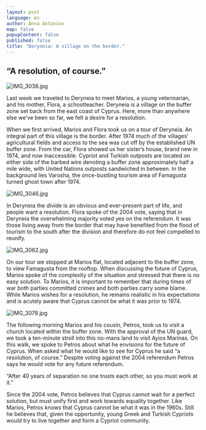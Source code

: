 ```yaml
---
layout: post
language: en
author: Anna Antoniou
map: false
popupContent: false
published: false
title: "Deryneia: A village on the border."
---
```

## “A resolution, of course.” 

![IMG_3038.jpg]({{site.baseurl}}/media/IMG_3038.jpg)

Last week we traveled to Deryneia to meet Marios, a young veterinarian, and his mother, Flora, a schoolteacher. Deryneia is a village on the buffer zone set back from the east coast of Cyprus. Here, more than anywhere else we’ve been so far, we felt a desire for a resolution.

When we first arrived, Marios and Flora took us on a tour of Deryneia. An integral part of this village is the border. After 1974 much of the villages’ agricultural fields and access to the sea was cut off by the established UN buffer zone. From the car, Flora showed us her sister’s house, brand new in 1974, and now inaccessible. Cypriot and Turkish outposts are located on either side of the barbed wire denoting a buffer zone approximately half a mile wide, with United Nations outposts sandwiched in between. In the background lies Varosha, the once-bustling tourism area of Famagusta turned ghost town after 1974. 

![IMG_3046.jpg]({{site.baseurl}}/media/IMG_3046.jpg)

In Deryneia the divide is an obvious and ever-present part of life, and people want a resolution. Flora spoke of the 2004 vote, saying that in Deryneia the overwhelming majority voted yes on the referendum. It was those living away from the border that may have benefited from the flood of tourism to the south after the division and therefore do not feel compelled to reunify. 

![IMG_3062.jpg]({{site.baseurl}}/media/IMG_3062.jpg)

On our tour we stopped at Marios flat, located adjacent to the buffer zone, to view Famagusta from the rooftop. When discussing the future of Cyprus, Marios spoke of the complexity of the situation and stressed that there is no easy solution.  To Marios, it is important to remember that during times of war both parties committed crimes and both parties carry some blame. While Marios wishes for a resolution, he remains realistic in his expectations and is acutely aware that Cyprus cannot be what it was prior to 1974. 

![IMG_3078.jpg]({{site.baseurl}}/media/IMG_3078.jpg)


The following morning Marios and his cousin, Petros, took us to visit a church located within the buffer zone. With the approval of the UN guard, we took a ten-minute stroll into this no-mans land to visit Ayios Marinas.  On this walk, we spoke to Petros about what he envisions for the future of Cyprus. When asked what he would like to see for Cyprus he said “a resolution, of course.” Despite voting against the 2004 referendum Petros says he would vote for any future referendum. 

“After 40 years of separation no one trusts each other, so you must work at it.”

Since the 2004 vote, Petros believes that Cyprus cannot wait for a perfect solution, but must unify first and work towards equality together. Like Marios, Petros knows that Cyprus cannot be what it was in the 1960s. Still he believes that, given the opportunity, young Greek and Turkish Cypriots would try to live together and form a Cypriot community.

